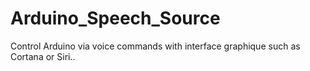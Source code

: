 Arduino_Speech_Source
=====================

Control Arduino via voice commands with interface graphique such as Cortana or Siri..







